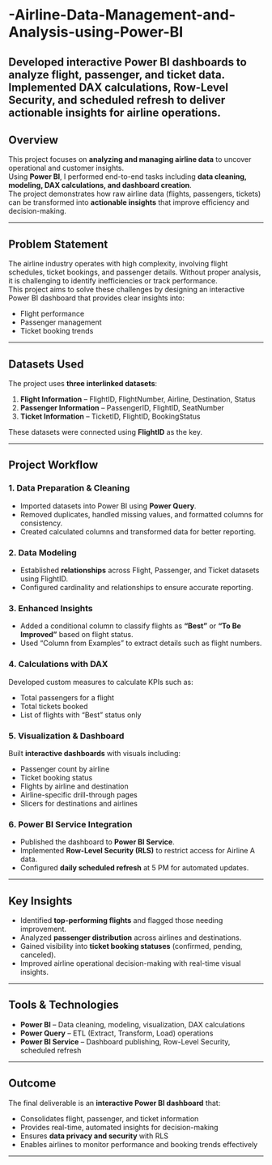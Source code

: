 # -Airline-Data-Management-and-Analysis-using-Power-BI
Developed interactive Power BI dashboards to analyze flight, passenger, and ticket data. Implemented DAX calculations, Row-Level Security, and scheduled refresh to deliver actionable insights for airline operations.
---

## Overview  
This project focuses on **analyzing and managing airline data** to uncover operational and customer insights.  
Using **Power BI**, I performed end-to-end tasks including **data cleaning, modeling, DAX calculations, and dashboard creation**.  
The project demonstrates how raw airline data (flights, passengers, tickets) can be transformed into **actionable insights** that improve efficiency and decision-making.  

---

## Problem Statement  
The airline industry operates with high complexity, involving flight schedules, ticket bookings, and passenger details. Without proper analysis, it is challenging to identify inefficiencies or track performance.  
This project aims to solve these challenges by designing an interactive Power BI dashboard that provides clear insights into:  
- Flight performance  
- Passenger management  
- Ticket booking trends  

---

## Datasets Used  
The project uses **three interlinked datasets**:  

1. **Flight Information** – FlightID, FlightNumber, Airline, Destination, Status  
2. **Passenger Information** – PassengerID, FlightID, SeatNumber  
3. **Ticket Information** – TicketID, FlightID, BookingStatus  

These datasets were connected using **FlightID** as the key.  

---

## Project Workflow  

### 1. Data Preparation & Cleaning  
- Imported datasets into Power BI using **Power Query**.  
- Removed duplicates, handled missing values, and formatted columns for consistency.  
- Created calculated columns and transformed data for better reporting.  

### 2. Data Modeling  
- Established **relationships** across Flight, Passenger, and Ticket datasets using FlightID.  
- Configured cardinality and relationships to ensure accurate reporting.  

### 3. Enhanced Insights  
- Added a conditional column to classify flights as **“Best”** or **“To Be Improved”** based on flight status.  
- Used “Column from Examples” to extract details such as flight numbers.  

### 4. Calculations with DAX  
Developed custom measures to calculate KPIs such as:  
- Total passengers for a flight  
- Total tickets booked  
- List of flights with “Best” status only  

### 5. Visualization & Dashboard  
Built **interactive dashboards** with visuals including:  
- Passenger count by airline  
- Ticket booking status  
- Flights by airline and destination  
- Airline-specific drill-through pages  
- Slicers for destinations and airlines  

### 6. Power BI Service Integration  
- Published the dashboard to **Power BI Service**.  
- Implemented **Row-Level Security (RLS)** to restrict access for Airline A data.  
- Configured **daily scheduled refresh** at 5 PM for automated updates.  

---

## Key Insights  
- Identified **top-performing flights** and flagged those needing improvement.  
- Analyzed **passenger distribution** across airlines and destinations.  
- Gained visibility into **ticket booking statuses** (confirmed, pending, canceled).  
- Improved airline operational decision-making with real-time visual insights.  

---

## Tools & Technologies  
- **Power BI** – Data cleaning, modeling, visualization, DAX calculations  
- **Power Query** – ETL (Extract, Transform, Load) operations  
- **Power BI Service** – Dashboard publishing, Row-Level Security, scheduled refresh  

---

## Outcome  
The final deliverable is an **interactive Power BI dashboard** that:  
- Consolidates flight, passenger, and ticket information  
- Provides real-time, automated insights for decision-making  
- Ensures **data privacy and security** with RLS  
- Enables airlines to monitor performance and booking trends effectively  

---
